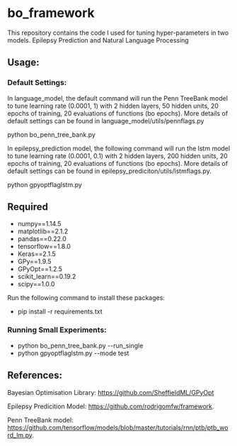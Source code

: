 # bo_framework


This repository contains the code I used for tuning hyper-parameters in two models.
Epilepsy Prediction and Natural Language Processing


## Usage:

### Default Settings:

In language_model, the default command will run the Penn TreeBank model to tune learning rate (0.0001, 1) with 2 hidden layers, 50 hidden units, 20 epochs of training, 20 evaluations of functions (bo epochs). More details of default settings can be found in language_model/utils/pennflags.py

python bo_penn_tree_bank.py

In epilepsy_prediction model, the following command will run the lstm model to tune learning rate (0.0001, 0.1) with 2 hidden layers, 200 hidden units, 20 epochs of training, 20 evaluations of functions (bo epochs). More details of default settings can be found in epilepsy_prediciton/utils/lstmflags.py. 

python gpyoptflaglstm.py 

## Required
* numpy==1.14.5
* matplotlib==2.1.2
* pandas==0.22.0
* tensorflow==1.8.0
* Keras==2.1.5
* GPy==1.9.5
* GPyOpt==1.2.5
* scikit_learn==0.19.2
* scipy==1.0.0

Run the following command to install these packages:
* pip install -r requirements.txt

### Running Small Experiments:
* python bo_penn_tree_bank.py --run_single
* python gpyoptflaglstm.py --mode test



## References:
Bayesian Optimisation Library:
https://github.com/SheffieldML/GPyOpt

Epilepsy Predicition Model: 
https://github.com/rodrigomfw/framework.

Penn TreeBank model: 
https://github.com/tensorflow/models/blob/master/tutorials/rnn/ptb/ptb_word_lm.py.




